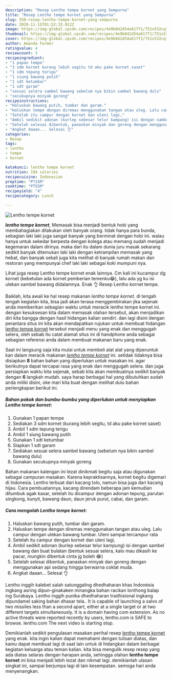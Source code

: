 ```yaml
---
description: "Resep Lentho tempe kornet yang Sempurna"
title: "Resep Lentho tempe kornet yang Sempurna"
slug: 550-resep-lentho-tempe-kornet-yang-sempurna
date: 2020-11-15T01:52:33.012Z
image: https://img-global.cpcdn.com/recipes/4e9b842d54a617f1/751x532cq70/lentho-tempe-kornet-foto-resep-utama.jpg
thumbnail: https://img-global.cpcdn.com/recipes/4e9b842d54a617f1/751x532cq70/lentho-tempe-kornet-foto-resep-utama.jpg
cover: https://img-global.cpcdn.com/recipes/4e9b842d54a617f1/751x532cq70/lentho-tempe-kornet-foto-resep-utama.jpg
author: Amanda Farmer
ratingvalue: 4
reviewcount: 3
recipeingredient:
- "1 papan tempe"
- "3 sdm kornet kurang lebih segitu td aku pake kornet saset"
- "1 sdm tepung terigu"
- "1 siung bawang putih"
- "1 sdt ketumbar"
- "1 sdt garam"
- "sesuai selera sambel bawang sebelum nya bikin sambel bawang dulu"
- "secukupnya minyak goreng"
recipeinstructions:
- "Haluskan bawang putih, tumbar dan garam."
- "Haluskan tempe dengan diremas menggunakan tangan atau uleg. Lalu campur dengan ulekan bawang tumbar. Uleni sampai tercampur rata"
- "Setelah itu campur dengan kornet dan uleni lagi,"
- "Ambil sedikit adonan (kurlep sebesar telur kampung) isi dengan sambel bawang dan buat bulatan (bentuk sesuai selera, kalo mau dikasih ke pacar, mungkin dibentuk cinta jg boleh 😂)"
- "Setelah selesai dibentuk, panaskan minyak dan goreng dengan menggunakan api sedang hingga berwarna coklat muda."
- "Angkat daaan... Selesai 👌"
categories:
- Resep
tags:
- lentho
- tempe
- kornet

katakunci: lentho tempe kornet 
nutrition: 194 calories
recipecuisine: Indonesian
preptime: "PT15M"
cooktime: "PT55M"
recipeyield: "4"
recipecategory: Lunch

---
```



![Lentho tempe kornet](https://img-global.cpcdn.com/recipes/4e9b842d54a617f1/751x532cq70/lentho-tempe-kornet-foto-resep-utama.jpg)

<b><i>lentho tempe kornet</i></b>, Memasak bisa menjadi bentuk hobi yang membahagiakan dilakukan oleh banyak orang. tidak hanya para bunda, sebagian laki laki juga sangat banyak yang berminat dengan hobi ini. walau hanya untuk sekedar berpesta dengan kolega atau memang sudah menjadi kegemaran dalam dirinya. maka dari itu dalam dunia juru masak sekarang sedikit banyak ditemukan laki laki dengan ketrampilan memasak yang hebat, dan banyak sekali juga kita melihat di banyak rumah makan dan restoran yang mempunyai chef laki laki sebagai koki mumpuni nya.

Lihat juga resep Lentho tempe kornet enak lainnya. Cm kali ini kucampur dg kornet (kebetulan ada kornet pemberian temenku😂), lalu ada yg ku isi ulekan sambel bawang didalamnya. Enak 👌 Resep Lentho kornet tempe.

Baiklah, kita awali ke hal resep makanan <i>lentho tempe kornet</i>. di tengah tengah kegiatan kita, bisa jadi akan terasa menggembirakan jika sejenak anda memberikan sebagian waktu untuk meracik lentho tempe kornet ini. dengan kesuksesan kita dalam memasak olahan tersebut, akan menjadikan diri kita bangga dengan hasil hidangan kalian sendiri. dan lagi disini dengan perantara situs ini kita akan mendapatkan rujukan untuk membuat hidangan <u>lentho tempe kornet</u> tersebut menjadi menu yang enak dan menggugah selera, oleh sebab itu catat alamat situs ini di handphone anda sebagai sebagian referensi anda dalam membuat makanan baru yang enak.


Saat ini langsung saja kita mulai untuk membeli alat alat yang diperuntuk kan dalam meracik makanan <u><i>lentho tempe kornet</i></u> ini. setidak tidaknya bisa disiapkan <b>8</b> bahan bahan yang diperlukan untuk masakan ini. agar berikutnya dapat tercapai rasa yang enak dan menggugah selera. dan juga persiapkan waktu kita sejenak, sebab kita akan membuatnya sedikit banyak dengan <b>6</b> langkah mudah. saya harap berbagai hal yang dibutuhkan sudah anda miliki disini, oke mari kita buat dengan melihat dulu bahan perlengkapan berikut ini.

<!--inarticleads1-->

##### Bahan pokok dan bumbu-bumbu yang diperlukan untuk menyiapkan Lentho tempe kornet:

1. Gunakan 1 papan tempe
1. Sediakan 3 sdm kornet (kurang lebih segitu, td aku pake kornet saset)
1. Ambil 1 sdm tepung terigu
1. Ambil 1 siung bawang putih
1. Gunakan 1 sdt ketumbar
1. Siapkan 1 sdt garam
1. Sediakan sesuai selera sambel bawang (sebelum nya bikin sambel bawang dulu)
1. Gunakan secukupnya minyak goreng


Bahan makanan kalengan ini lezat dinikmati begitu saja atau digunakan sebagai campuran masakan. Karena kepraktisannya, kornet begitu digemari di Indonesia. Lentho terbuat dari kacang tolo, namun bisa juga dari kacang hijau. Cara pembuatannya, kacang direndam beberapa jam kemudian ditumbuk agak kasar, setelah itu dicampur dengan adonan tepung, parutan singkong, kunyit, bawang daun, daun jeruk purut, cabai, dan garam. 

<!--inarticleads2-->

##### Cara mengolah Lentho tempe kornet:

1. Haluskan bawang putih, tumbar dan garam.
1. Haluskan tempe dengan diremas menggunakan tangan atau uleg. Lalu campur dengan ulekan bawang tumbar. Uleni sampai tercampur rata
1. Setelah itu campur dengan kornet dan uleni lagi,
1. Ambil sedikit adonan (kurlep sebesar telur kampung) isi dengan sambel bawang dan buat bulatan (bentuk sesuai selera, kalo mau dikasih ke pacar, mungkin dibentuk cinta jg boleh 😂)
1. Setelah selesai dibentuk, panaskan minyak dan goreng dengan menggunakan api sedang hingga berwarna coklat muda.
1. Angkat daaan... Selesai 👌


Lentho inggih kalebet salah satunggaling dhedhaharan khas Indonésia ingkang asring dipun-ginakaken minangka bahan racikan lonthong balap ing Surabaya. Lentho inggih punika dhedhaharan tradhisional ingkang dipundamel saking bahan dhasar tela.. It is capable of launching a salvo of two missiles less than a second apart, either at a single target or at two different targets simultaneously. It is a domain having com extension. As no active threats were reported recently by users, lentho.com is SAFE to browse. lentho.com The next video is starting stop. 

Demikianlah sedikit pengulasan masakan perihal resep <u>lentho tempe kornet</u> yang enak. kita ingin kalian dapat memahami dengan tulisan diatas, dan kamu dapat membuat lagi di saat lain untuk di hidangkan dalam berbagai kegiatan keluarga atau teman kalian. kita bisa mengulik resep resep yang ada diatas selaras dengan harapan anda, sehingga olahan <b>lentho tempe kornet</b> ini bisa menjadi lebih lezat dan nikmat lagi. demikianlah ulasan singkat ini, sampai berjumpa lagi di lain kesempatan. semoga hari anda menyenangkan.
